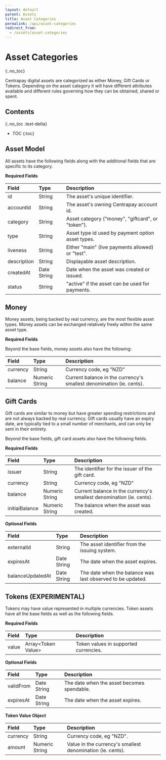 ```yaml
---
layout: default
parent: Assets
title: Asset Categories
permalink: /api/asset-categories
redirect_from:
  - /assets/asset-categories
---
```


# Asset Categories
{:.no_toc}

Centrapay digital assets are categorized as either Money, Gift Cards or Tokens.
Depending on the asset category it will have different attributes available and
different rules governing how they can be obtained, shared or spent.

## Contents
{:.no_toc .text-delta}

* TOC
{:toc}



## Asset Model

All assets have the following fields along with the additional fields that are
specific to its category.

**Required Fields**

| Field       | Type        | Description                                        |
|:------------|:------------|:---------------------------------------------------|
| id          | String      | The asset's unique identifier.                     |
| accountId   | String      | The asset's owning Centrapay account id.           |
| category    | String      | Asset category ("money", "giftcard", or "token").  |
| type        | String      | Asset type id used by payment option asset types.  |
| liveness    | String      | Either "main" (live payments allowed) or "test".   |
| description | String      | Displayable asset description.                     |
| createdAt   | Date String | Date when the asset was created or issued.         |
| status      | String      | "active" if the asset can be used for payments.    |

## Money

Money assets, being backed by real currency, are the most flexible asset types.
Money assets can be exchanged relatively freely within the same asset type.

**Required Fields**

Beyond the base fields, money assets also have the following:

| Field    | Type           | Description                                                          |
|:---------|:---------------|:---------------------------------------------------------------------|
| currency | String         | Currency code, eg "NZD"                                              |
| balance  | Numeric String | Current balance in the currency's smallest denomination (ie. cents). |

## Gift Cards

Gift cards are similar to money but have greater spending restrictions and are
not always backed by real currency. Gift cards usually have an expiry date, are
typically tied to a small number of merchants, and can only be sent in their
entirety.

Beyond the base fields, gift card assets also have the following fields.

**Required Fields**

| Field          | Type           | Description                                                          |
|:---------------|:---------------|:---------------------------------------------------------------------|
| issuer         | String         | The identifier for the issuer of the gift card.                      |
| currency       | String         | Currency code, eg "NZD"                                              |
| balance        | Numeric String | Current balance in the currency's smallest denomination (ie. cents). |
| initialBalance | Numeric String | The balance when the asset was created.                              |

**Optional Fields**

| Field            | Type        | Description                                                |
|:-----------------|:------------|:-----------------------------------------------------------|
| externalId       | String      | The asset identifier from the issuing system.              |
| expiresAt        | Date String | The date when the asset expires.                           |
| balanceUpdatedAt | Date String | The date when the balance was last observed to be updated. |



## Tokens (EXPERIMENTAL)

Tokens may have value represented in multiple currencies. Token assets have
all the base fields as well as the following fields.

**Required Fields**

| Field | Type                  | Description                           |
|:------|:----------------------|:--------------------------------------|
| value | Array&lt;Token Value> | Token values in supported currencies. |

**Optional Fields**

| Field     | Type          | Description                                |
| :-------  | :------------ | :----------------------------------------- |
| validFrom | Date String   | The date when the asset becomes spendable. |
| expiresAt | Date String   | The date when the asset expires.           |

**Token Value Object**

| Field    | Type           | Description                                                |
|:---------|:---------------|:-----------------------------------------------------------|
| currency | String         | Currency code, eg "NZD".                                   |
| amount   | Numeric String | Value in the currency's smallest denomination (ie. cents). |
